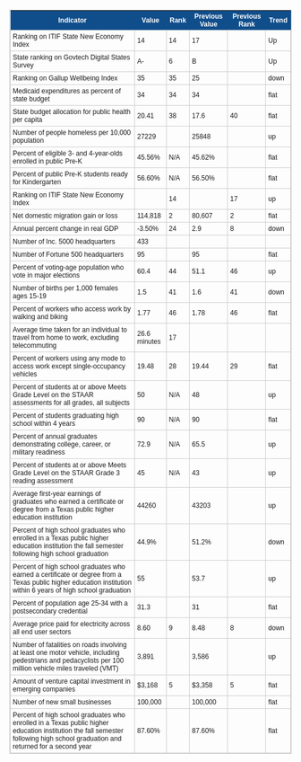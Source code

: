 <style type="text/css">
	table.tableizer-table {
		font-size: 12px;
		border: 1px solid #CCC; 
		font-family: Arial, Helvetica, sans-serif;
	} 
	.tableizer-table td {
		padding: 4px;
		margin: 3px;
		border: 1px solid #CCC;
	}
	.tableizer-table th {
		background-color: #104E8B; 
		color: #FFF;
		font-weight: bold;
	}
</style>
<table class="tableizer-table">
<thead><tr class="tableizer-firstrow"><th>Indicator</th><th>Value</th><th>Rank</th><th>Previous Value</th><th>Previous Rank</th><th>Trend</th></tr></thead><tbody>
 <tr><td>Ranking on ITIF State New Economy Index</td><td>14</td><td>14</td><td>17</td><td>&nbsp;</td><td>Up</td></tr>
 <tr><td>State ranking on Govtech Digital States Survey</td><td>A-</td><td>6</td><td>B</td><td>&nbsp;</td><td>Up</td></tr>
 <tr><td>Ranking on Gallup Wellbeing Index</td><td>35</td><td>35</td><td>25</td><td>&nbsp;</td><td>down</td></tr>
 <tr><td>Medicaid expenditures as percent of state budget</td><td>34</td><td>34</td><td>34</td><td>&nbsp;</td><td>flat</td></tr>
 <tr><td>State budget allocation for public health per capita</td><td>20.41</td><td>38</td><td>17.6</td><td>40</td><td>flat</td></tr>
 <tr><td>Number of people homeless per 10,000 population</td><td>27229</td><td>&nbsp;</td><td>25848</td><td>&nbsp;</td><td>up</td></tr>
 <tr><td>Percent of eligible 3- and 4-year-olds enrolled in public Pre-K</td><td>45.56%</td><td>N/A</td><td>45.62%</td><td>&nbsp;</td><td>flat</td></tr>
 <tr><td>Percent of public Pre-K students ready for Kindergarten</td><td>56.60%</td><td>N/A</td><td>56.50%</td><td>&nbsp;</td><td>flat</td></tr>
 <tr><td>Ranking on ITIF State New Economy Index</td><td>&nbsp;</td><td>14</td><td>&nbsp;</td><td>17</td><td>up</td></tr>
 <tr><td>Net domestic migration gain or loss</td><td>114,818</td><td>2</td><td>80,607</td><td>2</td><td>flat</td></tr>
 <tr><td>Annual percent change in real GDP</td><td>-3.50%</td><td>24</td><td>2.9</td><td>8</td><td>down</td></tr>
 <tr><td>Number of Inc. 5000 headquarters</td><td>433</td><td>&nbsp;</td><td>&nbsp;</td><td>&nbsp;</td><td>&nbsp;</td></tr>
 <tr><td>Number of Fortune 500 headquarters</td><td>95</td><td>&nbsp;</td><td>95</td><td>&nbsp;</td><td>flat</td></tr>
 <tr><td>Percent of voting-age population who vote in major elections</td><td>60.4</td><td>44</td><td>51.1</td><td>46</td><td>up</td></tr>
 <tr><td>Number of births per 1,000 females ages 15-19</td><td>1.5</td><td>41</td><td>1.6</td><td>41</td><td>down</td></tr>
 <tr><td>Percent of workers who access work by walking and biking</td><td>1.77</td><td>46</td><td>1.78</td><td>46</td><td>flat</td></tr>
 <tr><td>Average time taken for an individual to travel from home to work, excluding telecommuting</td><td>26.6 minutes</td><td>17</td><td>&nbsp;</td><td>&nbsp;</td><td>&nbsp;</td></tr>
 <tr><td>Percent of workers using any mode to access work except single-occupancy vehicles</td><td>19.48</td><td>28</td><td>19.44</td><td>29</td><td>flat</td></tr>
 <tr><td>Percent of students at or above Meets Grade Level on the STAAR assessments for all grades, all subjects</td><td>50</td><td>N/A</td><td>48</td><td>&nbsp;</td><td>up</td></tr>
 <tr><td>Percent of students graduating high school within 4 years</td><td>90</td><td>N/A</td><td>90</td><td>&nbsp;</td><td>flat</td></tr>
 <tr><td>Percent of annual graduates demonstrating college, career, or military readiness</td><td>72.9</td><td>N/A</td><td>65.5</td><td>&nbsp;</td><td>up</td></tr>
 <tr><td>Percent of students at or above Meets Grade Level on the STAAR Grade 3 reading assessment</td><td>45</td><td>N/A</td><td>43</td><td>&nbsp;</td><td>up</td></tr>
 <tr><td>Average first-year earnings of graduates who earned a certificate or degree from a Texas public higher education institution</td><td>44260</td><td>&nbsp;</td><td>43203</td><td>&nbsp;</td><td>up</td></tr>
 <tr><td>Percent of high school graduates who enrolled in a Texas public higher education institution the fall semester following high school graduation</td><td>44.9%</td><td>&nbsp;</td><td>51.2%</td><td>&nbsp;</td><td>down</td></tr>
 <tr><td>Percent of high school graduates who earned a certificate or degree from a Texas public higher education institution within 6 years of high school graduation</td><td>55</td><td>&nbsp;</td><td>53.7</td><td>&nbsp;</td><td>up</td></tr>
 <tr><td>Percent of population age 25-34 with a postsecondary credential</td><td>31.3</td><td>&nbsp;</td><td>31</td><td>&nbsp;</td><td>flat</td></tr>
 <tr><td>Average price paid for electricity across all end user sectors</td><td>8.60</td><td>9</td><td>8.48</td><td>8</td><td>down</td></tr>
 <tr><td>Number of fatalities on roads involving at least one motor vehicle, including pedestrians and pedacyclists per 100 million vehicle miles traveled (VMT)</td><td>3,891</td><td>&nbsp;</td><td>3,586</td><td>&nbsp;</td><td>up</td></tr>
 <tr><td>Amount of venture capital investment in emerging companies</td><td>$3,168</td><td>5</td><td>$3,358</td><td>5</td><td>flat</td></tr>
 <tr><td>Number of new small businesses</td><td>100,000</td><td>&nbsp;</td><td>100,000</td><td>&nbsp;</td><td>flat</td></tr>
 <tr><td>Percent of high school graduates who enrolled in a Texas public higher education institution the fall semester following high school graduation and returned for a second year</td><td>87.60%</td><td>&nbsp;</td><td>87.60%</td><td>&nbsp;</td><td>flat</td></tr>
</tbody></table>